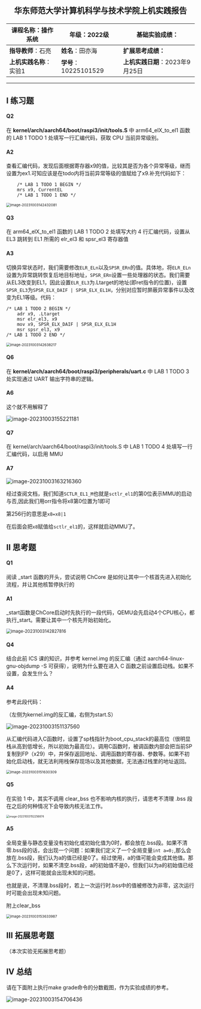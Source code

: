  ## <p align="center"> 华东师范大学计算机科学与技术学院上机实践报告</p>

| **课程名称**：操作系统  | **年级**：2022级      | **基础实验成绩**：              |
| ----------------------- | --------------------- | ------------------------------- |
| **指导教师**：石亮      | **姓名**：田亦海      | **扩展思考成绩：**              |
| **上机实践名称**：实验1 | **学号**：10225101529 | **上机实践日期**：2023年9月25日 |

***





## Ⅰ 练习题

#### Q2

在 **kernel/arch/aarch64/boot/raspi3/init/tools.S** 中 arm64_elX_to_el1 函数的 LAB 1 TODO 1 处填写一行汇编代码，获取 CPU 当前异常级别。

#### A2

查看汇编代码，发现后面根据寄存器x9的值，比较其是否为各个异常等级，继而设置为ex1.可知应该是在todo内将当前异常等级的值赋给了x9.补充代码如下：

```armasm
	/* LAB 1 TODO 1 BEGIN */
	mrs	x9, CurrentEL
	/* LAB 1 TODO 1 END */
```

<img src="oslab1.assets/image-20231003142432081.png" alt="image-20231003142432081" style="zoom:67%;" />



#### Q3

 在 arm64_elX_to_el1 函数的 LAB 1 TODO 2 处填写大约 4 行汇编代码，设置从 EL3 跳转到 EL1 所需的 elr_el3 和 spsr_el3 寄存器值

#### A3

切换异常状态时，我们需要修改`ELR_ELn`以及`SPSR_ERn`的值。具体地，将`ELR_ELn`设置为异常跳转恢复后地目标地址，`SPSR_ERn`设置一些处理器的状态。我们需要从EL3改变到EL1，因此设置`ELR_EL3`为.Ltarget的地址(即ret指令的位置)，设置`SPSR_EL3`为`SPSR_ELX_DAIF | SPSR_ELX_EL1H`，分别对应暂时屏蔽异常事件以及改变为EL1等级。代码：

```armasm
/* LAB 1 TODO 2 BEGIN */
	adr x9, .Ltarget
	msr elr_el3, x9
	mov x9, SPSR_ELX_DAIF | SPSR_ELX_EL1H
	msr spsr_el3, x9
/* LAB 1 TODO 2 END */
```

<img src="oslab1.assets/image-20231003142638217.png" alt="image-20231003142638217" style="zoom: 67%;" />



#### Q6

在 **kernel/arch/aarch64/boot/raspi3/peripherals/uart.c** 中 LAB 1 TODO 3 处实现通过 UART 输出字符串的逻辑。 

#### A6

这个就不用解释了

![image-20231003155221181](oslab1.assets/image-20231003155221181.png)



#### Q7

在 kernel/arch/aarch64/boot/raspi3/init/tools.S 中 LAB 1 TODO 4 处填写一行汇编代码，以启用 MMU

#### A7

![image-20231003163216360](oslab1.assets/image-20231003163216360.png)

经过查阅文档，我们知道`SCTLR_EL1_M`也就是`sctlr_el1`的第0位表示MMU的启动与否,因此我们用orr指令将x8第0位置为1即可

第256行的意思是`x8=x8|1`

在后面会把`x8`赋值给`sctlr_el1`的，这样就启动MMU了。







## Ⅱ 思考题

#### Q1

阅读 _start 函数的开头，尝试说明 ChCore 是如何让其中一个核首先进入初始化流程，并让其他核暂停执行的

#### A1

\_start函数是ChCore启动时先执行的一段代码，QEMU会先启动4个CPU核心，都执行\_start。需要让其中一个核先开始初始化。

<img src="oslab1.assets/image-20231003142827816.png" alt="image-20231003142827816" style="zoom: 80%;" />



#### Q4

结合此前 ICS 课的知识，并参考 kernel.img 的反汇编（通过 aarch64-linux-gnu-objdump -S 可获得），说明为什么要在进入 C 函数之前设置启动栈。如果不设置，会发生什么？ 

#### A4

参考此段代码：

（左侧为kernel.img的反汇编，右侧为start.S）

![image-20231003151137560](oslab1.assets/image-20231003151137560.png)

从汇编代码进入C函数时，设置了sp栈指针为boot_cpu_stack的最高位（很明显栈从高到低增长，所以初始为最高位）。调用C函数时，被调函数内部会把当前SP复制到FP（x29）中，并保存返回地址、调用函数的寄存器、参数等。如果不初始化启动栈，就无法利用栈保存现场以及其他数据，无法通过栈里的地址返回。

<img src="oslab1.assets/image-20231003151630309.png" alt="image-20231003151630309" style="zoom: 67%;" />





#### Q5

在实验 1 中，其实不调用 clear_bss 也不影响内核的执行，请思考不清理 .bss 段在之后的何种情况下会导致内核无法工作。

<img src="oslab1.assets/image-20231003152256874.png" alt="image-20231003152256874" style="zoom: 50%;" />

#### A5

全局变量与静态变量没有初始化或初始化值为0时，都会放在.bss段。如果不清零.bss段的话，会出现一个问题：如果我们定义了一个全局变量`int a=0;`,那么会放在.bss段，我们认为a的值已经是0了。经过使用，a的值可能会变成其他值。那么下次运行时，如果不清空.bss段，a的初始值不是0，但我们以为a的初始值已经是0了，这样可能就会出现未知的问题。

也就是说，不清理.bss段时，若上一次运行时.bss中的值被修改为非零，这次运行时可能会出现未知问题。

附上clear_bss

<img src="oslab1.assets/image-20231003153633987.png" alt="image-20231003153633987" style="zoom:67%;" />







## Ⅲ 拓展思考题

（本次实验无拓展思考题）





## Ⅳ 总结

请在下面附上执行make grade命令的分数截图，作为实验成绩的参考。

![image-20231003154706436](oslab1.assets/image-20231003154706436.png)

